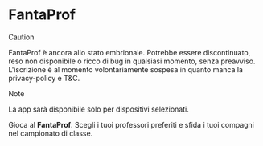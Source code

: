 # FantaProf

> [!CAUTION]
> FantaProf è ancora allo stato embrionale.
> Potrebbe essere discontinuato, reso non disponibile o ricco di bug in qualsiasi momento, senza preavviso.
> L'iscrizione è al momento volontariamente sospesa in quanto manca la privacy-policy e T&C.

> [!NOTE]  
> La app sarà disponibile solo per dispositivi selezionati.

Gioca al **FantaProf**. Scegli i tuoi professori preferiti e sfida i tuoi compagni nel campionato di classe.